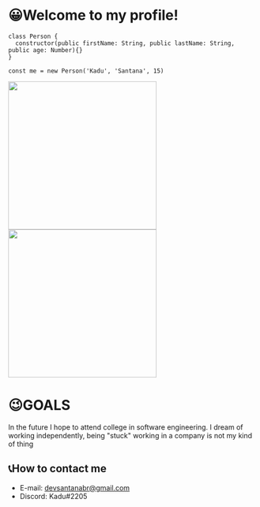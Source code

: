 # 😀Welcome to my profile!

```
class Person {
  constructor(public firstName: String, public lastName: String, public age: Number){} 
}

const me = new Person('Kadu', 'Santana', 15)
```
<div>
  <a href="https://github.com/KaduSantanaDev/SantanaDEVbr">
  <img height="300em" src="https://github-readme-stats.vercel.app/api?username=KaduSantanaDev&show_icons=true&theme=radical"/>
  <img height="300em" src="https://github-readme-stats.vercel.app/api/top-langs/?username=KaduSantanaDev&langs_count=8&theme=radical"/>
  </a>

</div>

# 😉GOALS
 
In the future I hope to attend college in software engineering. I dream of working independently, being "stuck" working in a company is not my kind of thing

## 📞How to contact me

- E-mail: devsantanabr@gmail.com
- Discord: Kadu#2205
